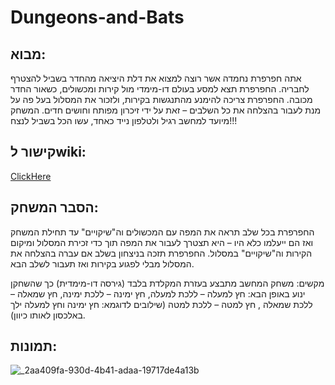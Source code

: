 # Dungeons-and-Bats

## מבוא:

אתה חפרפרת נחמדה אשר רוצה למצוא את דלת היציאה מהחדר בשביל להצטרף לחבריה.
החפרפרת תצא למסע בעולם דו-מימדי מול קירות ומכשולים, כשאור החדר מכובה. החפרפרת צריכה להימנע מהתנגשות בקירות, ולזכור את המסלול בעל פה על מנת לעבור בהצלחה את כל השלבים – זאת על ידי זיכרון מפותח וחושים חדים.
המשחק מיועד למחשב רגיל ולטלפון נייד כאחד, עשו הכל בשביל לנצח!!!


## קישור לwiki: 
[ClickHere](https://github.com/VideoGameTeam3/Dungeons-and-Bats/wiki)

## הסבר המשחק:

החפרפרת בכל שלב תראה את המפה עם המכשולים וה"שיקויים" עד תחילת המשחק ואז הם ייעלמו כלא היו – היא תצטרך לעבור את המפה תוך כדי זכירת המסלול ומיקום הקירות וה"שיקויים" במסלול.
החפרפרת תזכה בניצחון בשלב אם עברה בהצלחה את המסלול מבלי לפגוע בקירות ואז תעבור לשלב הבא.

מקשים:
משחק המחשב מתבצע בעזרת המקלדת בלבד (גירסה דו-מימדית) כך שהשחקן ינוע באופן הבא: חץ למעלה – ללכת למעלה, חץ ימינה – ללכת ימינה, חץ שמאלה – ללכת שמאלה , חץ למטה – ללכת למטה (שילובים לדוגמא: חץ ימינה וחץ למעלה ילך באלכסון לאותו כיוון).

## תמונות:

![_2aa409fa-930d-4b41-adaa-19717de4a13b](https://github.com/VideoGameTeam3/Dungeons-and-Rats/assets/118683420/494ce364-ed4a-4343-aa9f-ab3291dcbb29)








